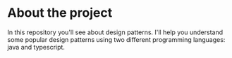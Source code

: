 # About the project

In this repository you'll see about design patterns. I'll help you understand some popular design patterns using two different programming languages: java and typescript. 